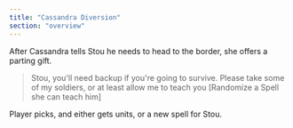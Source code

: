 ```yaml
---
title: "Cassandra Diversion"
section: "overview"
---
```


After Cassandra tells Stou he needs to head to the border, she offers a parting gift.

> Stou, you'll need backup if you're going to survive. Please take some of my soldiers, or at least allow me to teach you [Randomize a Spell she can teach him]

Player picks, and either gets units, or a new spell for Stou.